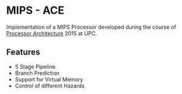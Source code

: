 # MIPS - ACE

Implementation of a MIPS Processor developed during the course of [Processor Architecture] 2015 at UPC.

## Features

- 5 Stage Pipeline
- Branch Prediction
- Support for Virtual Memory
- Control of different Hazards

[Processor Architecture]: http://www.fib.upc.edu/en/masters/miri/syllabus.html?assig=PA-MIRI
